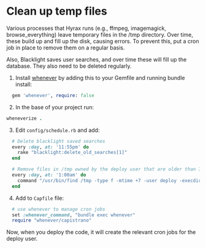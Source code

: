 # Clean up temp files
Various processes that Hyrax runs (e.g., ffmpeg, imagemagick, browse_everything) leave temporary files in the /tmp directory. Over time, these build up and fill up the disk, causing errors. To prevent this, put a cron job in place to remove them on a regular basis.

Also, Blacklight saves user searches, and over time these will fill up the database. They also need to be deleted regularly.

1. Install [whenever](https://github.com/javan/whenever) by adding this to your Gemfile and running bundle install:
```ruby
  gem 'whenever', require: false
```
2. In the base of your project run:
  ```ruby
  wheneverize .
  ```
3. Edit `config/schedule.rb` and add:
```ruby
  # Delete blacklight saved searches
  every :day, at: '11:55pm' do
    rake "blacklight:delete_old_searches[1]"
  end

  # Remove files in /tmp owned by the deploy user that are older than 7 days
  every :day, at: '1:00am' do
    command "/usr/bin/find /tmp -type f -mtime +7 -user deploy -execdir /bin/rm -- {} \\;"
  end
```

4. Add to `Capfile` file:
```ruby
  # use whenever to manage cron jobs
  set :whenever_command, "bundle exec whenever"
  require "whenever/capistrano"
```

Now, when you deploy the code, it will create the relevant cron jobs for the deploy user.
